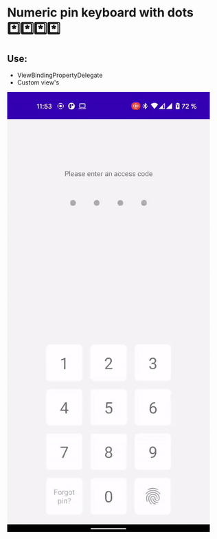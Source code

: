 <h1 align="start">Numeric pin keyboard with dots *️⃣*️⃣*️⃣*️⃣</h1>

## Use:
- ViewBindingPropertyDelegate
- Custom view's

![X Text](https://github.com/xvadsan/NumericPinKeyboard/blob/master/ezgif-6-3a8c9f60fdee.gif)

